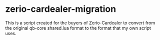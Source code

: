 # zerio-cardealer-migration
This is a script created for the buyers of Zerio-Cardealer to convert from the original qb-core shared.lua format to the format that my own script uses.
